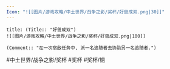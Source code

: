 ```yaml
---
Icon: "![[图片/游戏攻略/中土世界/战争之影/奖杯/好兽成双.png|30]]"
---
```

```ad-common-bronze-trophy
title: (Title:: "好兽成双")
![[图片/游戏攻略/中土世界/战争之影/奖杯/好兽成双.png|100]]

(Comment:: "在一次宿敌任务中, 派一名追随者去协助另一名追随者.")
```

#中土世界/战争之影/奖杯 #奖杯 #奖杯/铜
